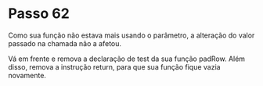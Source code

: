 # Passo 62

Como sua função não estava mais usando o parâmetro, a alteração do valor passado na chamada não a afetou.

Vá em frente e remova a declaração de test da sua função padRow. Além disso, remova a instrução return, para que sua função fique vazia novamente.